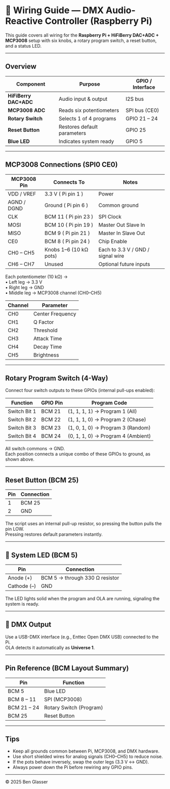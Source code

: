 # 🧩 Wiring Guide — DMX Audio-Reactive Controller (Raspberry Pi)

This guide covers all wiring for the **Raspberry Pi + HiFiBerry DAC+ADC + MCP3008** setup with six knobs, a rotary program switch, a reset button, and a status LED.

---

## Overview

| Component | Purpose | GPIO / Interface |
|------------|----------|------------------|
| **HiFiBerry DAC+ADC** | Audio input & output | I2S bus |
| **MCP3008 ADC** | Reads six potentiometers | SPI bus (CE0) |
| **Rotary Switch** | Selects 1 of 4 programs | GPIO 21 – 24 |
| **Reset Button** | Restores default parameters | GPIO 25 |
| **Blue LED** | Indicates system ready | GPIO 5 |

---

## MCP3008 Connections (SPI0 CE0)

| MCP3008 Pin | Connects To | Notes |
|--------------|-------------|-------|
| VDD / VREF | 3.3 V ( Pi pin 1 ) | Power |
| AGND / DGND | Ground ( Pi pin 6 ) | Common ground |
| CLK | BCM 11 ( Pi pin 23 ) | SPI Clock |
| MOSI | BCM 10 ( Pi pin 19 ) | Master Out Slave In |
| MISO | BCM 9 ( Pi pin 21 ) | Master In Slave Out |
| CE0 | BCM 8 ( Pi pin 24 ) | Chip Enable |
| CH0 – CH5 | Knobs 1–6 (10 kΩ pots) | Each to 3.3 V / GND / signal wire |
| CH6 – CH7 | Unused | Optional future inputs |

Each potentiometer (10 kΩ) →  
• Left leg → 3.3 V  
• Right leg → GND  
• Middle leg → MCP3008 channel (CH0–CH5)

| Channel | Parameter |
|----------|------------|
| CH0 | Center Frequency |
| CH1 | Q Factor |
| CH2 | Threshold |
| CH3 | Attack Time |
| CH4 | Decay Time |
| CH5 | Brightness |

---

## Rotary Program Switch (4-Way)

Connect four switch outputs to these GPIOs (internal pull-ups enabled):

| Function | GPIO Pin | Program Code |
|-----------|-----------|--------------|
| Switch Bit 1 | BCM 21 | (1, 1, 1, 1) → Program 1 (All) |
| Switch Bit 2 | BCM 22 | (1, 1, 1, 0) → Program 2 (Chase) |
| Switch Bit 3 | BCM 23 | (1, 0, 1, 0) → Program 3 (Random) |
| Switch Bit 4 | BCM 24 | (0, 1, 1, 0) → Program 4 (Ambient) |

All switch commons → GND.  
Each position connects a unique combo of these GPIOs to ground, as shown above.

---

## Reset Button (BCM 25)

| Pin | Connection |
|------|-------------|
| 1 | BCM 25 |
| 2 | GND |

The script uses an internal pull-up resistor, so pressing the button pulls the pin LOW.  
Pressing restores default parameters instantly.

---

## 🔵 System LED (BCM 5)

| Pin | Connection |
|------|-------------|
| Anode (+) | BCM 5 → through 330 Ω resistor |
| Cathode (–) | GND |

The LED lights solid when the program and OLA are running, signaling the system is ready.

---

## 🧷 DMX Output

Use a USB-DMX interface (e.g., Enttec Open DMX USB) connected to the Pi.  
OLA detects it automatically as **Universe 1**.

---

## Pin Reference (BCM Layout Summary)

| Pin | Function |
|------|-----------|
| BCM 5 | Blue LED |
| BCM 8 – 11 | SPI (MCP3008) |
| BCM 21 – 24 | Rotary Switch (Program) |
| BCM 25 | Reset Button |

---

## Tips
- Keep all grounds common between Pi, MCP3008, and DMX hardware.  
- Use short shielded wires for analog signals (CH0–CH5) to reduce noise.  
- If the pots behave inversely, swap the outer legs (3.3 V ↔ GND).  
- Always power down the Pi before rewiring any GPIO pins.

---

© 2025 Ben Glasser